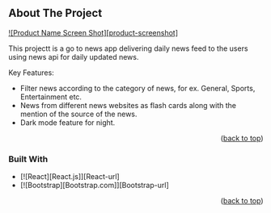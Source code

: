 <!-- ABOUT THE PROJECT -->
## About The Project

[![Product Name Screen Shot][product-screenshot]](https://example.com)

This projectt is a go to news app delivering daily news feed to the users using news api for daily updated news.

Key Features:
* Filter news according to the category of news, for ex. General, Sports, Entertainment etc.
* News from different news websites as flash cards along with the mention of the source of the news.
* Dark mode feature for night.

<p align="right">(<a href="#readme-top">back to top</a>)</p>



### Built With

* [![React][React.js]][React-url]
* [![Bootstrap][Bootstrap.com]][Bootstrap-url]

<p align="right">(<a href="#readme-top">back to top</a>)</p>

